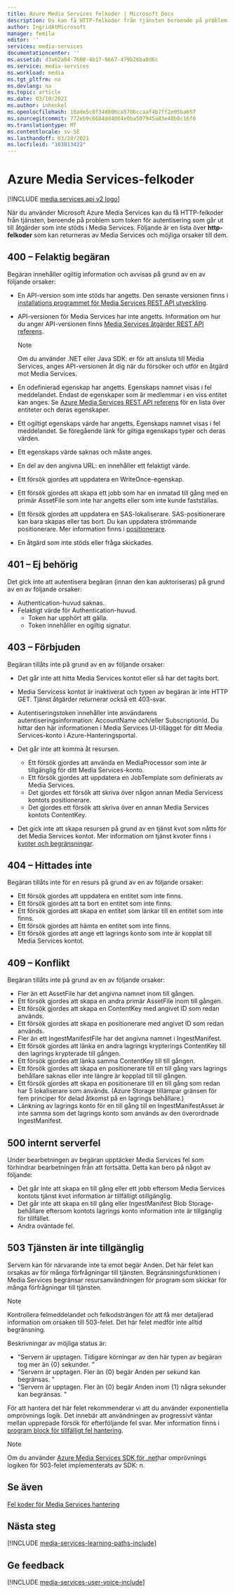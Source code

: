 ```yaml
---
title: Azure Media Services felkoder | Microsoft Docs
description: Du kan få HTTP-felkoder från tjänsten beroende på problem som token för autentisering som går ut till åtgärder som inte stöds i Media Services. Den här artikeln ger en översikt över Azure Media Services v2 API-felkoder.
author: IngridAtMicrosoft
manager: femila
editor: ''
services: media-services
documentationcenter: ''
ms.assetid: d3a62a64-7608-4b17-8667-479b26ba0d6c
ms.service: media-services
ms.workload: media
ms.tgt_pltfrm: na
ms.devlang: na
ms.topic: article
ms.date: 03/10/2021
ms.author: inhenkel
ms.openlocfilehash: 10ade5c8f34d806ca5706ccaaf4b7ff2e05ba657
ms.sourcegitcommit: 772eb9c6684dd4864e0ba507945a83e48b8c16f0
ms.translationtype: MT
ms.contentlocale: sv-SE
ms.lasthandoff: 03/20/2021
ms.locfileid: "103013422"
---
```

# <a name="azure-media-services-error-codes"></a>Azure Media Services-felkoder

[!INCLUDE [media services api v2 logo](./includes/v2-hr.md)]

När du använder Microsoft Azure Media Services kan du få HTTP-felkoder från tjänsten, beroende på problem som token för autentisering som går ut till åtgärder som inte stöds i Media Services. Följande är en lista över **http-felkoder** som kan returneras av Media Services och möjliga orsaker till dem.  

## <a name="400-bad-request"></a>400 – Felaktig begäran
Begäran innehåller ogiltig information och avvisas på grund av en av följande orsaker:

* En API-version som inte stöds har angetts. Den senaste versionen finns i [installations programmet för Media Services REST API utveckling](media-services-rest-how-to-use.md).
* API-versionen för Media Services har inte angetts. Information om hur du anger API-versionen finns [Media Services åtgärder REST API referens](/rest/api/media/operations/azure-media-services-rest-api-reference).
  
  > [!NOTE]
  > Om du använder .NET eller Java SDK: er för att ansluta till Media Services, anges API-versionen åt dig när du försöker och utför en åtgärd mot Media Services.
  > 
  > 
* En odefinierad egenskap har angetts. Egenskaps namnet visas i fel meddelandet. Endast de egenskaper som är medlemmar i en viss entitet kan anges. Se [Azure Media Services REST API referens](/rest/api/media/operations/azure-media-services-rest-api-reference) för en lista över entiteter och deras egenskaper.
* Ett ogiltigt egenskaps värde har angetts. Egenskaps namnet visas i fel meddelandet. Se föregående länk för giltiga egenskaps typer och deras värden.
* Ett egenskaps värde saknas och måste anges.
* En del av den angivna URL: en innehåller ett felaktigt värde.
* Ett försök gjordes att uppdatera en WriteOnce-egenskap.
* Ett försök gjordes att skapa ett jobb som har en inmatad till gång med en primär AssetFile som inte har angetts eller som inte kunde fastställas.
* Ett försök gjordes att uppdatera en SAS-lokaliserare. SAS-positionerare kan bara skapas eller tas bort. Du kan uppdatera strömmande positionerare. Mer information finns i [positionerare](/rest/api/media/operations/locator).
* En åtgärd som inte stöds eller fråga skickades.

## <a name="401-unauthorized"></a>401 – Ej behörig
Det gick inte att autentisera begäran (innan den kan auktoriseras) på grund av en av följande orsaker:

* Authentication-huvud saknas.
* Felaktigt värde för Authentication-huvud.
  * Token har upphört att gälla. 
  * Token innehåller en ogiltig signatur.

## <a name="403-forbidden"></a>403 – Förbjuden
Begäran tillåts inte på grund av en av följande orsaker:

* Det går inte att hitta Media Services kontot eller så har det tagits bort.
* Media Servicess kontot är inaktiverat och typen av begäran är inte HTTP GET. Tjänst åtgärder returnerar också ett 403-svar.
* Autentiseringstoken innehåller inte användarens autentiseringsinformation: AccountName och/eller SubscriptionId. Du hittar den här informationen i Media Services UI-tillägget för ditt Media Services-konto i Azure-Hanteringsportal.
* Det går inte att komma åt resursen.
  
  * Ett försök gjordes att använda en MediaProcessor som inte är tillgänglig för ditt Media Services-konto.
  * Ett försök gjordes att uppdatera en JobTemplate som definierats av Media Services.
  * Det gjordes ett försök att skriva över någon annan Media Servicess kontots positionerare.
  * Det gjordes ett försök att skriva över en annan Media Services kontots ContentKey.
* Det gick inte att skapa resursen på grund av en tjänst kvot som nåtts för det Media Services kontot. Mer information om tjänst kvoter finns i [kvoter och begränsningar](media-services-quotas-and-limitations.md).

## <a name="404-not-found"></a>404 – Hittades inte
Begäran tillåts inte för en resurs på grund av en av följande orsaker:

* Ett försök gjordes att uppdatera en entitet som inte finns.
* Ett försök gjordes att ta bort en entitet som inte finns.
* Ett försök gjordes att skapa en entitet som länkar till en entitet som inte finns.
* Ett försök gjordes att hämta en entitet som inte finns.
* Ett försök gjordes att ange ett lagrings konto som inte är kopplat till Media Services kontot.  

## <a name="409-conflict"></a>409 – Konflikt
Begäran tillåts inte på grund av en av följande orsaker:

* Fler än ett AssetFile har det angivna namnet inom till gången.
* Ett försök gjordes att skapa en andra primär AssetFile inom till gången.
* Ett försök gjordes att skapa en ContentKey med angivet ID som redan används.
* Ett försök gjordes att skapa en positionerare med angivet ID som redan används.
* Fler än ett IngestManifestFile har det angivna namnet i IngestManifest.
* Ett försök gjordes att länka en andra lagrings krypterings ContentKey till den lagrings krypterade till gången.
* Ett försök gjordes att länka samma ContentKey till till gången.
* Ett försök gjordes att skapa en positionerare till en till gång vars lagrings behållare saknas eller inte längre är kopplad till till gången.
* Ett försök gjordes att skapa en positionerare till en till gång som redan har 5 lokaliserare som används. (Azure Storage tillämpar gränsen för fem principer för delad åtkomst på en lagrings behållare.)
* Länkning av lagrings konto för en till gång till en IngestManifestAsset är inte samma som det lagrings konto som används av den överordnade IngestManifest.  

## <a name="500-internal-server-error"></a>500 internt serverfel
Under bearbetningen av begäran upptäcker Media Services fel som förhindrar bearbetningen från att fortsätta. Detta kan bero på något av följande:

* Det går inte att skapa en till gång eller ett jobb eftersom Media Services kontots tjänst kvot information är tillfälligt otillgänglig.
* Det går inte att skapa en till gång eller IngestManifest Blob Storage-behållare eftersom kontots lagrings konto information inte är tillgänglig för tillfället.
* Andra oväntade fel.

## <a name="503-service-unavailable"></a>503 Tjänsten är inte tillgänglig
Servern kan för närvarande inte ta emot begär Anden. Det här felet kan orsakas av för många förfrågningar till tjänsten. Begränsningsfunktionen i Media Services begränsar resursanvändningen för program som skickar för många förfrågningar till tjänsten.

> [!NOTE]
> Kontrollera felmeddelandet och felkodsträngen för att få mer detaljerad information om orsaken till 503-felet. Det här felet medför inte alltid begränsning.
> 
> 

Beskrivningar av möjliga status är:

* "Servern är upptagen. Tidigare körningar av den här typen av begäran tog mer än {0} sekunder. "
* "Servern är upptagen. Fler än {0} begär Anden per sekund kan begränsas. "
* "Servern är upptagen. Fler än {0} begär Anden inom {1} några sekunder kan begränsas. "

För att hantera det här felet rekommenderar vi att du använder exponentiella omprövnings logik. Det innebär att användningen av progressivt väntar mellan upprepade försök för efterföljande fel svar.  Mer information finns i [program block för tillfälligt fel hantering](/previous-versions/msp-n-p/hh680905(v=pandp.50)).

> [!NOTE]
> Om du använder [Azure Media Services SDK för .net](https://github.com/Azure/azure-sdk-for-media-services/tree/master)har omprövnings logiken för 503-felet implementerats av SDK: n.  
> 
> 

## <a name="see-also"></a>Se även
[Fel koder för Media Services hantering](/rest/api/media/)

## <a name="next-steps"></a>Nästa steg
[!INCLUDE [media-services-learning-paths-include](../../../includes/media-services-learning-paths-include.md)]

## <a name="provide-feedback"></a>Ge feedback
[!INCLUDE [media-services-user-voice-include](../../../includes/media-services-user-voice-include.md)]
